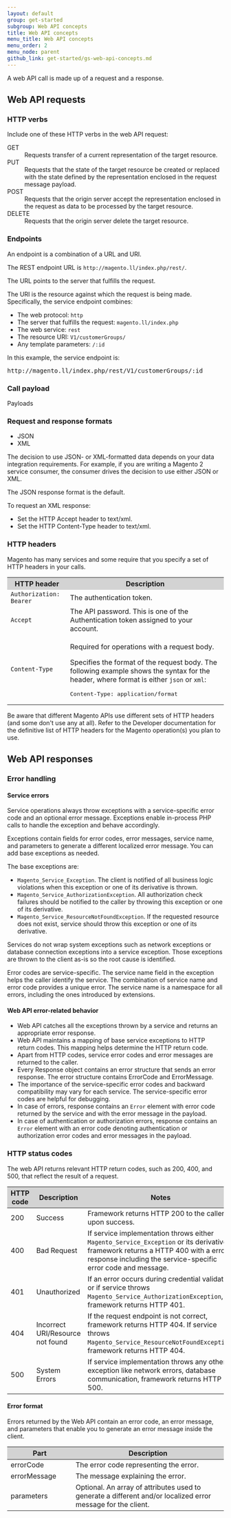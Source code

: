 ```yaml
---
layout: default
group: get-started
subgroup: Web API concepts
title: Web API concepts
menu_title: Web API concepts
menu_order: 2
menu_node: parent
github_link: get-started/gs-web-api-concepts.md
---
```


<p>A web API call is made up of a request and a response.</p>
<a name="requests"></a>
<h2>Web API requests</h2>
<a name="verbs"></a>
<h3>HTTP verbs</h3>
<p>Include one of these HTTP verbs in the web API request:</p>
<dl>
   <dt>GET</dt>
   <dd>Requests transfer of a current representation of the
      target resource.
   </dd>
   <dt>PUT</dt>
   <dd>Requests that the state of the target resource be
      created or replaced with the state defined by the representation
      enclosed in the request message payload.
   </dd>
   <dt>POST</dt>
   <dd>Requests that the origin server accept the
      representation enclosed in the request as data to be processed by the
      target resource.
   </dd>
   <dt>DELETE</dt>
   <dd>Requests that the origin server delete the target
      resource.
   </dd>
</dl>
<a name="endpoints"></a>
<h3>Endpoints</h3>
<p>An endpoint is a combination of a URL and URI.</p>
<p>The REST endpoint URL is <code>http://magento.ll/index.php/rest/</code>.</p>
<p>The URL points to the server that fulfills the request.</p>
<p>The URI is the resource against which the request is being made. Specifically, the service endpoint combines:</p>
<ul>
   <li>The web protocol: <code>http</code></li>
   <li>The server that fulfills the request: <code>magento.ll/index.php</code></li>
   <li>The web service: <code>rest</code></li>
   <li>The resource URI: <code>V1/customerGroups/</code></li>
   <li>Any template parameters: <code>/:id</code></li>
</ul>
<p>In this example, the service endpoint is:</p>
<pre>http://magento.ll/index.php/rest/V1/customerGroups/:id</pre>
<a name="payload"></a>
<h3>Call payload</h3>
<p>Payloads</p>
<a name="formats"></a>
<h3 id="formats">Request and response formats</h3>
<ul>
   <li>JSON</li>
   <li>XML</li>
</ul>
<p>The decision to use JSON- or XML-formatted data depends on your data integration requirements. For example, if you are writing a Magento 2 service consumer, the consumer drives the decision to use either JSON or XML.</p>
<p>The JSON response format is the default.</p>
<p>To request an XML response:</p>
<ul>
   <li>Set the HTTP </code>Accept</code> header to </code>text/xml</code>.</li>
   <li>Set the HTTP </code>Content-Type</code> header to </code>text/xml</code>.</li>
</ul>
<a name="http-headers"></a>
<h3>HTTP headers</h3>
<p>Magento has many services and some require that you specify a set of HTTP headers
   in your calls.
</p>
<table style="width:100%">
   <tr bgcolor="lightgray">
      <th>HTTP header</th>
      <th>Description</th>
   </tr>
   <tr>
      <td>
         <code>Authorization: Bearer</code>
      </td>
      <td>The authentication token.</td>
   </tr>
   <tr>
      <td>
         <code>Accept</code>
      </td>
      <td>The API password. This is one of the Authentication token assigned to your account.</td>
   </tr>
   <tr>
      <td>
         <p>
            <code>Content-Type</code>
         </p>
      </td>
      <td>
         <p>Required for operations with a request body.</p>
         <p>Specifies the format of the request body. The following example shows the syntax for the header, where format is either <code>json</code> or <code>xml</code>:</p>
         <pre>Content-Type: application/format</pre>
      </td>
   </tr>
</table>
<p>Be aware that different Magento APIs use different sets of HTTP headers (and some
   don't use any at all). Refer to the Developer documentation for the definitive list
   of HTTP headers for the Magento operation(s) you plan to use.
</p>
<a name="responses"></a>
<h2>Web API responses</h2>
<h3>Error handling</h3>
<h4>Service errors</h4>
<p>Service operations always throw exceptions with a service-specific error code and an optional error message. Exceptions enable in-process PHP calls to handle the exception and behave accordingly.</p>
<p>Exceptions contain fields for error codes, error messages, service name, and parameters to generate a different localized error message. You can add base exceptions as needed.</p>
<p>The base exceptions are:</p>
<ul>
   <li><code>Magento_Service_Exception</code>. The client is notified of all business logic violations when this exception or one of its derivative is thrown.</li>
   <li><code>Magento_Service_AuthorizationException</code>. All authorization check failures should be notified to the caller by throwing this exception or one of its derivative.</li>
   <li><code>Magento_Service_ResourceNotFoundException</code>. If the requested resource does not exist, service should throw this exception or one of its derivative.</li>
</ul>
<p>Services do not wrap system exceptions such as network exceptions or database connection exceptions into a service exception. Those exceptions are thrown to the client as-is so the root cause is identified.</p>
<p>Error codes are service-specific. The service name field in the exception helps the caller identify the service. The combination of service name and error code provides a unique error. The service name is a namespace for all errors, including the ones introduced by extensions.</p>
<h4>Web API error-related behavior</h4>
<ul>
   <li>Web API catches all the exceptions thrown by a service and returns an appropriate error response.</li>
   <li>Web API maintains a mapping of base service exceptions to HTTP return codes. This mapping helps determine the HTTP return code.</li>
   <li>Apart from HTTP codes, service error codes and error messages are returned to the caller.</li>
   <li>Every Response object contains an error structure that sends an error response. The error structure contains ErrorCode and ErrorMessage.</li>
   <li>The importance of the service-specific error codes and backward compatibility may vary for each service. The service-specific error codes are helpful for debugging.</li>
   <li>In case of errors, response contains an <code>Error</code> element with error code returned by the service and with the error message in the payload.</li>
   <li>In case of authentication or authorization errors, response contains an <code>Error</code> element with an error code denoting authentication or authorization error codes and error messages in the payload.</li>
</ul>
<h3>HTTP status codes</h3>
<p>The web API returns relevant HTTP return codes, such as 200, 400, and 500, that reflect the result of a request.</p>
<table style="width:100%">
   <colgroup>
      <col width="10%">
      <col width="20%">
      <col width="70%">
   </colgroup>
   <thead>
      <tr style="background-color:lightgray">
         <th>HTTP code</th>
         <th>Description</th>
         <th>Notes</th>
      </tr>
   </thead>
   <tbody>
      <tr>
         <td>200</td>
         <td>Success</td>
         <td>Framework returns HTTP 200 to the caller upon success.</td>
      </tr>
      <tr>
         <td>400</td>
         <td>Bad Request</td>
         <td>If service implementation throws either <code>Magento_Service_Exception</code> or its derivative, framework returns a HTTP 400 with a error response including the service-specific error code and message.</td>
      </tr>
      <tr>
         <td>401</td>
         <td>Unauthorized</td>
         <td>If an error occurs during credential validation or if service throws <code>Magento_Service_AuthorizationException</code>, framework returns HTTP 401.</td>
      </tr>
      <tr>
         <td>404</td>
         <td>Incorrect URI/Resource not found</td>
         <td>If the request endpoint is not correct, framework returns HTTP 404. If service throws <code>Magento_Service_ResourceNotFoundException</code>, framework returns HTTP 404.</td>
      </tr>
      <tr>
         <td>500</td>
         <td>System Errors</td>
         <td>If service implementation throws any other exception like network errors, database communication, framework returns HTTP 500.</td>
      </tr>
   </tbody>
</table>
<h4>Error format</h4>
<p>Errors returned by the Web API contain an error code, an error message, and parameters that enable you to generate an error message inside the client.</p>
<table style="width:100%">
   <colgroup>
      <col width="30%">
      <col width="70%">
   </colgroup>
   <thead>
      <tr style="background-color:lightgray">
         <th>Part</th>
         <th>Description</th>
      </tr>
   </thead>
   <tbody>
      <tr>
         <td>errorCode</td>
         <td>The error code representing the error.</td>
      </tr>
      <tr>
         <td>errorMessage</td>
         <td>The message explaining the error.</td>
      </tr>
      <tr>
         <td>parameters</td>
         <td>Optional. An array of attributes used to generate a different and/or localized error message for the client.</td>
      </tr>
   </tbody>
</table>
